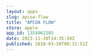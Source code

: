 ```yaml
---
layout: apps
slug: apcoa-flow
title: "APCOA FLOW"
store: apple
app_id: 1354962285
date: 2023-11-30T14:35:59Z
published: 2018-03-20T00:31:51Z
---
```


